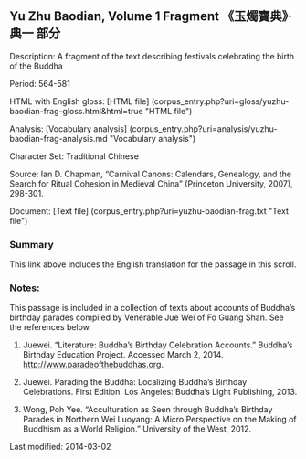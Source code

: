 ## Yu Zhu Baodian, Volume 1 Fragment 《玉燭寶典》‧典一 部分

Description: A fragment of the text describing festivals celebrating the birth of the Buddha

Period:  564-581

HTML with English gloss: [HTML file] (corpus_entry.php?uri=gloss/yuzhu-baodian-frag-gloss.html&html=true "HTML file")

Analysis: [Vocabulary analysis] (corpus_entry.php?uri=analysis/yuzhu-baodian-frag-analysis.md "Vocabulary analysis")

Character Set: Traditional Chinese

Source: Ian D. Chapman, “Carnival Canons: Calendars, Genealogy, and the Search for Ritual Cohesion in Medieval China” (Princeton University, 2007), 298-301.

Document: [Text file] (corpus_entry.php?uri=yuzhu-baodian-frag.txt "Text file")

### Summary
This link above includes the English translation for the passage in this scroll.

### Notes: 
This passage is included in a collection of texts about accounts of Buddha’s birthday parades compiled by Venerable Jue Wei of Fo Guang Shan. See the references below.

1. Juewei. “Literature: Buddha’s Birthday Celebration Accounts.” Buddha’s Birthday Education Project. Accessed March 2, 2014. <a href="http://www.paradeofthebuddhas.org">http://www.paradeofthebuddhas.org</a>.

2. Juewei. Parading the Buddha: Localizing Buddha’s Birthday Celebrations. First Edition. Los Angeles: Buddha’s Light Publishing, 2013.

3. Wong, Poh Yee. “Acculturation as Seen through Buddha’s Birthday Parades in Northern Wei Luoyang: A Micro Perspective on the Making of Buddhism as a World Religion.” University of the West, 2012.

Last modified: 2014-03-02
